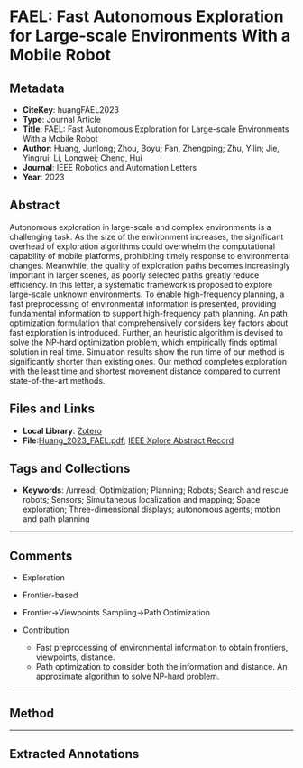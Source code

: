 # FAEL: Fast Autonomous Exploration for Large-scale Environments With a Mobile Robot

## Metadata
- **CiteKey**: huangFAEL2023
- **Type**: Journal Article
- **Title**: FAEL: Fast Autonomous Exploration for Large-scale Environments With a Mobile Robot
- **Author**: Huang, Junlong; Zhou, Boyu; Fan, Zhengping; Zhu, Yilin; Jie, Yingrui; Li, Longwei; Cheng, Hui 
- **Journal**: IEEE Robotics and Automation Letters
- **Year**: 2023 


## Abstract
Autonomous exploration in large-scale and complex environments is a challenging task. As the size of the environment increases, the significant overhead of exploration algorithms could overwhelm the computational capability of mobile platforms, prohibiting timely response to environmental changes. Meanwhile, the quality of exploration paths becomes increasingly important in larger scenes, as poorly selected paths greatly reduce efficiency. In this letter, a systematic framework is proposed to explore large-scale unknown environments. To enable high-frequency planning, a fast preprocessing of environmental information is presented, providing fundamental information to support high-frequency path planning. An path optimization formulation that comprehensively considers key factors about fast exploration is introduced. Further, an heuristic algorithm is devised to solve the NP-hard optimization problem, which empirically finds optimal solution in real time. Simulation results show the run time of our method is significantly shorter than existing ones. Our method completes exploration with the least time and shortest movement distance compared to current state-of-the-art methods.
## Files and Links
- **Local Library**: [Zotero](zotero://select/library/items/PLEDECGG)
- **File**:[Huang_2023_FAEL.pdf](zotero://open-pdf/library/items/IYUAUB3T); [IEEE Xplore Abstract Record](zotero://open-pdf/library/items/Z2SXXQSV)

## Tags and Collections
- **Keywords**: /unread; Optimization; Planning; Robots; Search and rescue robots; Sensors; Simultaneous localization and mapping; Space exploration; Three-dimensional displays; autonomous agents; motion and path planning


---

## Comments
*   Exploration
*   Frontier-based
*   Frontier->Viewpoints Sampling->Path Optimization
*   Contribution
    
    *   Fast preprocessing of environmental information to obtain frontiers, viewpoints, distance.
    *   Path optimization to consider both the information and distance. An approximate algorithm to solve NP-hard problem.


---

## Method


---

## Extracted Annotations
